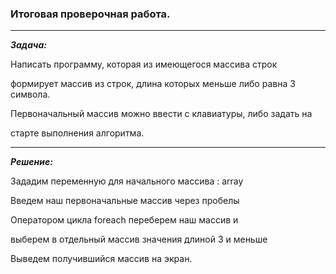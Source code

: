 ### Итоговая проверочная работа.
___________________________________________________

***Задача:*** 
    
Написать программу, которая из имеющегося массива строк

формирует массив из строк, длина которых меньше либо равна 3 символа.

Первоначальный массив можно ввести с клавиатуры, либо задать на 

старте выполнения алгоритма.
______________________________________

***Решение:***

Зададим переменную для начального массива : array

Введем наш первоначальные массив через пробелы

Оператором цикла foreach переберем наш массив и

выберем в отдельный массив значения длиной 3 и меньше

Выведем получившийся массив на экран.

